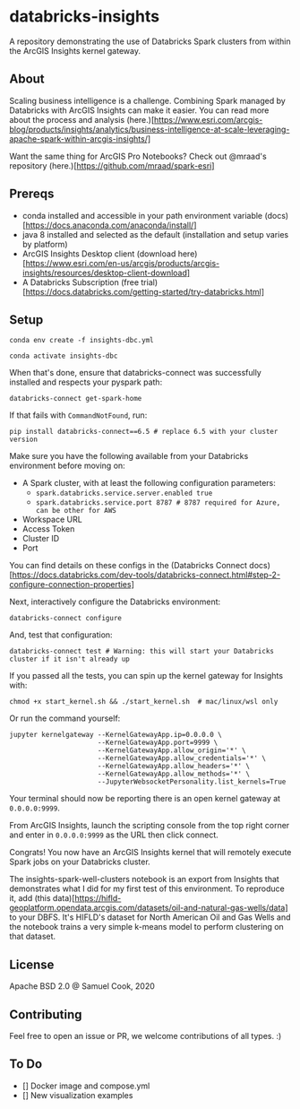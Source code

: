 # databricks-insights
A repository demonstrating the use of Databricks Spark clusters from within the ArcGIS Insights kernel gateway.

## About
Scaling business intelligence is a challenge. Combining Spark managed by Databricks with ArcGIS Insights can make it easier.
You can read more about the process and analysis (here.)[https://www.esri.com/arcgis-blog/products/insights/analytics/business-intelligence-at-scale-leveraging-apache-spark-within-arcgis-insights/]

Want the same thing for ArcGIS Pro Notebooks? Check out @mraad's repository (here.)[https://github.com/mraad/spark-esri]

## Prereqs
- conda installed and accessible in your path environment variable (docs)[https://docs.anaconda.com/anaconda/install/]
- java 8 installed and selected as the default (installation and setup varies by platform)
- ArcGIS Insights Desktop client (download here)[https://www.esri.com/en-us/arcgis/products/arcgis-insights/resources/desktop-client-download]
- A Databricks Subscription (free trial)[https://docs.databricks.com/getting-started/try-databricks.html]

## Setup
`conda env create -f insights-dbc.yml`

`conda activate insights-dbc`

When that's done, ensure that databricks-connect was successfully installed and respects your pyspark path:

`databricks-connect get-spark-home`

If that fails with `CommandNotFound`, run:

`pip install databricks-connect==6.5 # replace 6.5 with your cluster version`

Make sure you have the following available from your Databricks environment before moving on:
- A Spark cluster, with at least the following configuration parameters:
  - `spark.databricks.service.server.enabled true`
  - `spark.databricks.service.port 8787 # 8787 required for Azure, can be other for AWS`
- Workspace URL
- Access Token
- Cluster ID
- Port

You can find details on these configs in the (Databricks Connect docs)[https://docs.databricks.com/dev-tools/databricks-connect.html#step-2-configure-connection-properties]

Next, interactively configure the Databricks environment:

`databricks-connect configure`

And, test that configuration:

`databricks-connect test # Warning: this will start your Databricks cluster if it isn't already up`

If you passed all the tests, you can spin up the kernel gateway for Insights with:

`chmod +x start_kernel.sh && ./start_kernel.sh  # mac/linux/wsl only`

Or run the command yourself:
```
jupyter kernelgateway --KernelGatewayApp.ip=0.0.0.0 \
                      --KernelGatewayApp.port=9999 \
                      --KernelGatewayApp.allow_origin='*' \
                      --KernelGatewayApp.allow_credentials='*' \
                      --KernelGatewayApp.allow_headers='*' \
                      --KernelGatewayApp.allow_methods='*' \
                      --JupyterWebsocketPersonality.list_kernels=True
```

Your terminal should now be reporting there is an open kernel gateway at `0.0.0.0:9999`.

From ArcGIS Insights, launch the scripting console from the top right corner and enter in `0.0.0.0:9999` as the URL then click connect.

Congrats! You now have an ArcGIS Insights kernel that will remotely execute Spark jobs on your Databricks cluster.

The insights-spark-well-clusters notebook is an export from Insights that demonstrates what I did for my first test of this environment. To reproduce it, add (this data)[https://hifld-geoplatform.opendata.arcgis.com/datasets/oil-and-natural-gas-wells/data] to your DBFS. It's HIFLD's dataset for North American Oil and Gas Wells and the notebook trains a very simple k-means model to perform clustering on that dataset.

## License

Apache BSD 2.0 @ Samuel Cook, 2020

## Contributing

Feel free to open an issue or PR, we welcome contributions of all types. :)

## To Do

- [] Docker image and compose.yml
- [] New visualization examples

